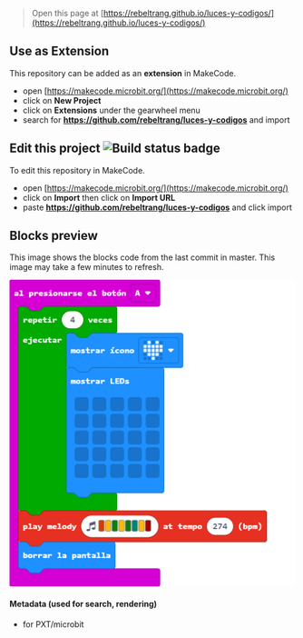 
> Open this page at [https://rebeltrang.github.io/luces-y-codigos/](https://rebeltrang.github.io/luces-y-codigos/)

## Use as Extension

This repository can be added as an **extension** in MakeCode.

* open [https://makecode.microbit.org/](https://makecode.microbit.org/)
* click on **New Project**
* click on **Extensions** under the gearwheel menu
* search for **https://github.com/rebeltrang/luces-y-codigos** and import

## Edit this project ![Build status badge](https://github.com/rebeltrang/luces-y-codigos/workflows/MakeCode/badge.svg)

To edit this repository in MakeCode.

* open [https://makecode.microbit.org/](https://makecode.microbit.org/)
* click on **Import** then click on **Import URL**
* paste **https://github.com/rebeltrang/luces-y-codigos** and click import

## Blocks preview

This image shows the blocks code from the last commit in master.
This image may take a few minutes to refresh.

![A rendered view of the blocks](https://github.com/rebeltrang/luces-y-codigos/raw/master/.github/makecode/blocks.png)

#### Metadata (used for search, rendering)

* for PXT/microbit
<script src="https://makecode.com/gh-pages-embed.js"></script><script>makeCodeRender("{{ site.makecode.home_url }}", "{{ site.github.owner_name }}/{{ site.github.repository_name }}");</script>
